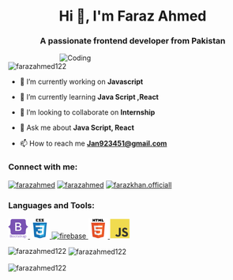 <h1 align="center">Hi 👋, I'm Faraz Ahmed</h1>
<h3 align="center">A passionate frontend developer from Pakistan</h3>
<img align="right" alt="Coding" width="400" src="https://cdn.dribbble.com/users/1162077/screenshots/3848914/programmer.gif">

<p align="left"> <img src="https://komarev.com/ghpvc/?username=farazahmed122&label=Profile%20views&color=0e75b6&style=flat" alt="farazahmed122" /> </p>

- 🔭 I’m currently working on **Javascript**

- 🌱 I’m currently learning **Java Script ,React**

- 👯 I’m looking to collaborate on **Internship**

- 💬 Ask me about **Java Script, React**

- 📫 How to reach me **Jan923451@gmail.com**

<h3 align="left">Connect with me:</h3>
<p align="left">
<a href="https://linkedin.com/in/farazahmed" target="blank"><img align="center" src="https://raw.githubusercontent.com/rahuldkjain/github-profile-readme-generator/master/src/images/icons/Social/linked-in-alt.svg" alt="farazahmed" height="30" width="40" /></a>
<a href="https://fb.com/farazahmed" target="blank"><img align="center" src="https://raw.githubusercontent.com/rahuldkjain/github-profile-readme-generator/master/src/images/icons/Social/facebook.svg" alt="farazahmed" height="30" width="40" /></a>
<a href="https://instagram.com/farazkhan.officiall" target="blank"><img align="center" src="https://raw.githubusercontent.com/rahuldkjain/github-profile-readme-generator/master/src/images/icons/Social/instagram.svg" alt="farazkhan.officiall" height="30" width="40" /></a>
</p>

<h3 align="left">Languages and Tools:</h3>
<p align="left"> <a href="https://getbootstrap.com" target="_blank" rel="noreferrer"> <img src="https://raw.githubusercontent.com/devicons/devicon/master/icons/bootstrap/bootstrap-plain-wordmark.svg" alt="bootstrap" width="40" height="40"/> </a> <a href="https://www.w3schools.com/css/" target="_blank" rel="noreferrer"> <img src="https://raw.githubusercontent.com/devicons/devicon/master/icons/css3/css3-original-wordmark.svg" alt="css3" width="40" height="40"/> </a> <a href="https://firebase.google.com/" target="_blank" rel="noreferrer"> <img src="https://www.vectorlogo.zone/logos/firebase/firebase-icon.svg" alt="firebase" width="40" height="40"/> </a> <a href="https://www.w3.org/html/" target="_blank" rel="noreferrer"> <img src="https://raw.githubusercontent.com/devicons/devicon/master/icons/html5/html5-original-wordmark.svg" alt="html5" width="40" height="40"/> </a> <a href="https://developer.mozilla.org/en-US/docs/Web/JavaScript" target="_blank" rel="noreferrer"> <img src="https://raw.githubusercontent.com/devicons/devicon/master/icons/javascript/javascript-original.svg" alt="javascript" width="40" height="40"/> </a> </p>

<p><img align="left" src="https://github-readme-stats.vercel.app/api/top-langs?username=farazahmed122&show_icons=true&locale=en&layout=compact" alt="farazahmed122" /></p>

<p>&nbsp;<img align="center" src="https://github-readme-stats.vercel.app/api?username=farazahmed122&show_icons=true&locale=en" alt="farazahmed122" /></p>

<p><img align="center" src="https://github-readme-streak-stats.herokuapp.com/?user=farazahmed122&" alt="farazahmed122" /></p>
